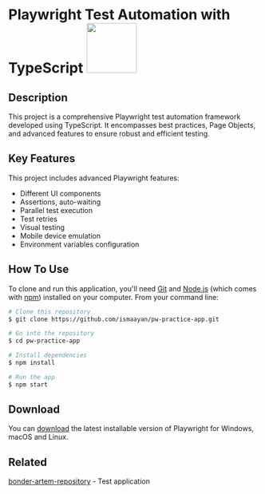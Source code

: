 # Playwright Test Automation with TypeScript <img src="https://playwright.dev/img/playwright-logo.svg" width="100" height="100">

## Description
This project is a comprehensive Playwright test automation framework developed using TypeScript. It encompasses best practices, Page Objects, and advanced features to ensure robust and efficient testing.

## Key Features

This project includes advanced Playwright features:

* Different UI components
* Assertions, auto-waiting
* Parallel test execution
* Test retries
* Visual testing
* Mobile device emulation
* Environment variables configuration

## How To Use

To clone and run this application, you'll need [Git](https://git-scm.com) and [Node.js](https://nodejs.org/en/download/) (which comes with [npm](http://npmjs.com)) installed on your computer. From your command line:

```bash
# Clone this repository
$ git clone https://github.com/ismaayan/pw-practice-app.git

# Go into the repository
$ cd pw-practice-app

# Install dependencies
$ npm install

# Run the app
$ npm start
```



## Download

You can [download](https://playwright.dev/docs/downloads) the latest installable version of Playwright for Windows, macOS and Linux.


## Related

[bonder-artem-repository](https://github.com/bondar-artem/pw-practice-app.git) - Test application